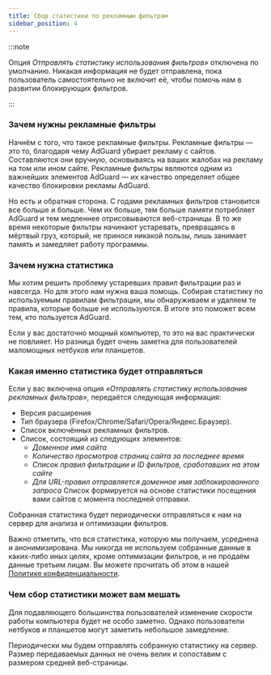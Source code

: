 ```yaml
---
title: Сбор статистики по рекламным фильтрам
sidebar_position: 4
---
```


:::note

Опция *‎Отправлять статистику использования фильтров»* отключена по умолчанию. Никакая информация не будет отправлена, пока пользователь самостоятельно не включит её, чтобы помочь нам в развитии блокирующих фильтров.

:::

### Зачем нужны рекламные фильтры

Начнём с того, что такое рекламные фильтры. Рекламные фильтры — это то, благодаря чему AdGuard убирает рекламу с сайтов. Составляются они вручную, основываясь на ваших жалобах на рекламу на том или ином сайте. Рекламные фильтры являются одним из важнейших элементов AdGuard — их качество определяет общее качество блокировки рекламы AdGuard.

Но есть и обратная сторона. С годами рекламных фильтров становится все больше и больше. Чем их больше, тем больше памяти потребляет AdGuard и тем медленнее отрисовываются веб-страницы. В то же время некоторые фильтры начинают устаревать, превращаясь в мёртвый груз, который, не принося никакой пользы, лишь занимает память и замедляет работу программы.

### Зачем нужна статистика

Мы хотим решить проблему устаревших правил фильтрации раз и навсегда. Но для этого нам нужна ваша помощь. Собирая статистику по используемым правилам фильтрации, мы обнаруживаем и удаляем те правила, которые больше не используются. В итоге это поможет всем тем, кто пользуется AdGuard.

Если у вас достаточно мощный компьютер, то это на вас практически не повлияет. Но разница будет очень заметна для пользователей маломощных нетбуков или планшетов.

### Какая именно статистика будет отправляться

Если у вас включена опция *«Отправлять статистику использования рекламных фильтров»*, передаётся следующая информация:

- Версия расширения
- Тип браузера (Firefox/Chrome/Safari/Opera/Яндекс.Браузер).
- Список включённых рекламных фильтров.
- Список, состоящий из следующих элементов:
    - *Доменное имя сайта*
    - *Количество просмотров страниц сайта за последнее время*
    - *Список правил фильтрации и ID фильтров, сработавших на этом сайте*
    - *Для URL-правил отправляется доменное имя заблокированного запроса* Список формируется на основе статистики посещения вами сайтов с момента последней отправки.

Собранная статистика будет периодически отправляться к нам на сервер для анализа и оптимизации фильтров.

Важно отметить, что вся статистика, которую мы получаем, усреднена и анонимизирована. Мы никогда не используем собранные данные в каких-либо иных целях, кроме оптимизации фильтров, и не продаём данные третьим лицам. Вы можете прочитать об этом в нашей [Политике конфиденциальности](https://adguard.com/privacy.html).

### Чем сбор статистики может вам мешать

Для подавляющего большинства пользователей изменение скорости работы компьютера будет не особо заметно. Однако пользователи нетбуков и планшетов могут заметить небольшое замедление.

Периодически мы будем отправлять собранную статистику на сервер. Размер передаваемых данных не очень велик и сопоставим с размером средней веб-страницы.
